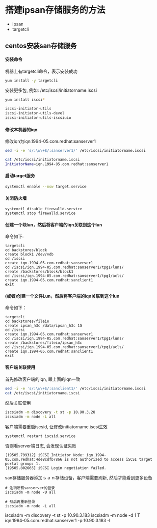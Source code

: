 # 搭建ipsan存储服务的方法

* ipsan
* targetcli

## centos安装san存储服务

#### 安装命令

机器上有targetcli命令，表示安装成功
```bash
yum install -y targetcli
```

安装更多包, 例如: /etc/iscsi/initiatorname.iscsi
```bash
yum install iscsi*

iscsi-initiator-utils
iscsi-initiator-utils-devel
iscsi-initiator-utils-iscsiuio
```

#### 修改本机器的iqn

修改iqn为iqn.1994-05.com.redhat:sanserver1
```bash
sed -i -e 's/:\w\+$/:sanserver1/' /etc/iscsi/initiatorname.iscsi

cat /etc/iscsi/initiatorname.iscsi 
InitiatorName=iqn.1994-05.com.redhat:sanserver1
```

#### 启动target服务

```bash
systemctl enable --now target.service
```

#### 关闭防火墙

```
systemctl disable firewalld.service
systemctl stop firewalld.service
```

#### 创建一个块lun，然后将客户端的iqn关联到这个lun

命令如下:
```
targetcli
cd backstores/block
create block1 /dev/vdb
cd /iscsi
create iqn.1994-05.com.redhat:sanserver1
cd /iscsi/iqn.1994-05.com.redhat:sanserver1/tpg1/luns/
create /backstores/block/block1
cd /iscsi/iqn.1994-05.com.redhat:sanserver1/tpg1/acls/
create iqn.1994-05.com.redhat:sanclient1
exit 
```

#### (或者)创建一个文件Lun，然后将客户端的iqn关联到这个lun

命令如下：  
```
targetcli
cd backstores/fileio
create ipsan_h3c /data/ipsan_h3c 1G
cd /iscsi
create iqn.1994-05.com.redhat:sanserver1
cd /iscsi/iqn.1994-05.com.redhat:sanserver1/tpg1/luns/
create /backstores/fileio/ipsan_h3c
cd /iscsi/iqn.1994-05.com.redhat:sanserver1/tpg1/acls/
create iqn.1994-05.com.redhat:sanclient1
exit 
```

#### 客户端关联使用

首先修改客户端的iqn, 跟上面的iqn一致
```bash
sed -i -e 's/:\w\+$/:sanclient1/' /etc/iscsi/initiatorname.iscsi
cat /etc/iscsi/initiatorname.iscsi 
```

然后关联使用
```bash
iscsiadm -m discovery -t st -p 10.90.3.28
iscsiadm -m node -L all
```

客户端需要重启iscsid, 让修改initiatorname.iscsi生效
```
systemctl restart iscsid.service
```

否则看server端日志, 会发现认证失败
```
[19505.799312] iSCSI Initiator Node: iqn.1994-05.com.redhat:4de8cdfb7866 is not authorized to access iSCSI target portal group: 1.
[19505.802665] iSCSI Login negotiation failed.
```

san存储服务器添加ｓａｎ存储设备，客户端需要刷新, 然后才能看到更多设备
```
# 注销所有sanserver的登录
iscsiadm -m node -U all

# 然后再重新登录
iscsiadm -m node -L all
```


iscsiadm -m discovery -t st -p 10.90.3.183
iscsiadm  -m node  -d  1 T iqn.1994-05.com.redhat:sanserver1 -p  10.90.3.183 -l


